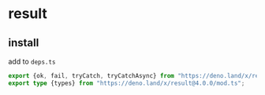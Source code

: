 # result

## install

add to `deps.ts`

```ts
export {ok, fail, tryCatch, tryCatchAsync} from "https://deno.land/x/result@4.0.0/mod.ts";
export type {types} from "https://deno.land/x/result@4.0.0/mod.ts";
```